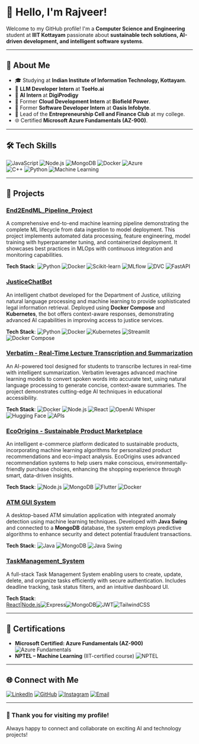 # 👋 Hello, I'm Rajveer!

Welcome to my GitHub profile! I'm a **Computer Science and Engineering** student at **IIIT Kottayam** passionate about **sustainable tech solutions, AI-driven development, and intelligent software systems**.

---

## 🌱 About Me

- 🎓 Studying at **Indian Institute of Information Technology, Kottayam**.
- 💼 **LLM Developer Intern** at **ToeHo.ai**
- 💼 **AI Intern** at **DigiProdigy**
- 💼 Former **Cloud Development Intern** at **Biofield Power**.
- 💼 Former **Software Developer Intern** at **Oasis Infobyte**.
- 🎉 Lead of the **Entrepreneurship Cell and Finance Club** at my college.
- 🌐 Certified **Microsoft Azure Fundamentals (AZ-900)**.

---

## 🛠️ Tech Skills

![JavaScript](https://img.shields.io/badge/JavaScript-ES6+-F7DF1E?style=for-the-badge&logo=javascript&logoColor=black) 
![Node.js](https://img.shields.io/badge/Node.js-339933?style=for-the-badge&logo=nodedotjs&logoColor=white) 
![MongoDB](https://img.shields.io/badge/MongoDB-47A248?style=for-the-badge&logo=mongodb&logoColor=white) 
![Docker](https://img.shields.io/badge/Docker-2496ED?style=for-the-badge&logo=docker&logoColor=white) 
![Azure](https://img.shields.io/badge/Microsoft%20Azure-0078D4?style=for-the-badge&logo=microsoftazure&logoColor=white)  
![C++](https://img.shields.io/badge/C%2B%2B-00599C?style=for-the-badge&logo=c%2B%2B&logoColor=white)
![Python](https://img.shields.io/badge/Python-3776AB?style=for-the-badge&logo=python&logoColor=white)
![Machine Learning](https://img.shields.io/badge/Machine%20Learning-FF6F61?style=for-the-badge&logo=tensorflow&logoColor=white)

---

## 🚀 Projects

### [End2EndML_Pipeline_Project](https://github.com/Rajveerjagtap/End2EndML_Pipeline_Project)
A comprehensive end-to-end machine learning pipeline demonstrating the complete ML lifecycle from data ingestion to model deployment. This project implements automated data processing, feature engineering, model training with hyperparameter tuning, and containerized deployment. It showcases best practices in MLOps with continuous integration and monitoring capabilities.

**Tech Stack**: ![Python](https://img.shields.io/badge/Python-3776AB?style=for-the-badge&logo=python&logoColor=white) ![Docker](https://img.shields.io/badge/Docker-2496ED?style=for-the-badge&logo=docker&logoColor=white) ![Scikit-learn](https://img.shields.io/badge/Scikit--learn-F7931E?style=for-the-badge&logo=scikit-learn&logoColor=white) ![MLflow](https://img.shields.io/badge/MLflow-0194E2?style=for-the-badge&logo=mlflow&logoColor=white) ![DVC](https://img.shields.io/badge/DVC-13ADC7?style=for-the-badge&logo=dvc&logoColor=white) ![FastAPI](https://img.shields.io/badge/FastAPI-009688?style=for-the-badge&logo=fastapi&logoColor=white)

### [JusticeChatBot](https://github.com/SIH-JusticeLeague/JusticeChatBot)
An intelligent chatbot developed for the Department of Justice, utilizing natural language processing and machine learning to provide sophisticated legal information retrieval. Deployed using **Docker Compose** and **Kubernetes**, the bot offers context-aware responses, demonstrating advanced AI capabilities in improving access to justice services.

**Tech Stack**: ![Python](https://img.shields.io/badge/Python-3776AB?style=for-the-badge&logo=python&logoColor=white) ![Docker](https://img.shields.io/badge/Docker-2496ED?style=for-the-badge&logo=docker&logoColor=white) ![Kubernetes](https://img.shields.io/badge/Kubernetes-326CE5?style=for-the-badge&logo=kubernetes&logoColor=white) ![Streamlit](https://img.shields.io/badge/Streamlit-FF4B4B?style=for-the-badge&logo=streamlit&logoColor=white) ![Docker Compose](https://img.shields.io/badge/Docker%20Compose-2496ED?style=for-the-badge&logo=docker&logoColor=white)

### [Verbatim - Real-Time Lecture Transcription and Summarization](https://github.com/VerbatimGP/Verbatim)
An AI-powered tool designed for students to transcribe lectures in real-time with intelligent summarization. Verbatim leverages advanced machine learning models to convert spoken words into accurate text, using natural language processing to generate concise, context-aware summaries. The project demonstrates cutting-edge AI techniques in educational accessibility.

**Tech Stack**: ![Docker](https://img.shields.io/badge/Docker-2496ED?style=for-the-badge&logo=docker&logoColor=white) ![Node.js](https://img.shields.io/badge/Node.js-339933?style=for-the-badge&logo=nodedotjs&logoColor=white) ![React](https://img.shields.io/badge/React-61DAFB?style=for-the-badge&logo=react&logoColor=black) ![OpenAI Whisper](https://img.shields.io/badge/OpenAI%20Whisper-1A1A1A?style=for-the-badge&logo=openai&logoColor=white) ![Hugging Face](https://img.shields.io/badge/Hugging%20Face-FFAA00?style=for-the-badge&logo=huggingface&logoColor=white) ![APIs](https://img.shields.io/badge/APIs-4A90E2?style=for-the-badge&logo=api&logoColor=white)

### [EcoOrigins - Sustainable Product Marketplace](https://github.com/your-profile/EcoOrigins)
An intelligent e-commerce platform dedicated to sustainable products, incorporating machine learning algorithms for personalized product recommendations and eco-impact analysis. EcoOrigins uses advanced recommendation systems to help users make conscious, environmentally-friendly purchase choices, enhancing the shopping experience through smart, data-driven insights.

**Tech Stack**: ![Node.js](https://img.shields.io/badge/Node.js-339933?style=for-the-badge&logo=nodedotjs&logoColor=white) ![MongoDB](https://img.shields.io/badge/MongoDB-47A248?style=for-the-badge&logo=mongodb&logoColor=white) ![Flutter](https://img.shields.io/badge/Flutter-02569B?style=for-the-badge&logo=flutter&logoColor=white) ![Docker](https://img.shields.io/badge/Docker-2496ED?style=for-the-badge&logo=docker&logoColor=white)


### [ATM GUI System](https://github.com/Rajveerjagtap/oibsip_task_3)
A desktop-based ATM simulation application with integrated anomaly detection using machine learning techniques. Developed with **Java Swing** and connected to a **MongoDB** database, the system employs predictive algorithms to enhance security and detect potential fraudulent transactions.

**Tech Stack**: ![Java](https://img.shields.io/badge/Java-ED8B00?style=for-the-badge&logo=java&logoColor=white) ![MongoDB](https://img.shields.io/badge/MongoDB-47A248?style=for-the-badge&logo=mongodb&logoColor=white) ![Java Swing](https://img.shields.io/badge/Java%20Swing-007396?style=for-the-badge&logo=java&logoColor=white)

### [TaskManagement_System](https://github.com/Rajveerjagtap/TaskManagement_System)
A full-stack Task Management System enabling users to create, update, delete, and organize tasks efficiently with secure authentication. Includes deadline tracking, task status filters, and an intuitive dashboard UI.

**Tech Stack**:  
[React](https://img.shields.io/badge/React-20232A?style=for-the-badge&logo=react&logoColor=61DAFB)|[Node.js](https://img.shields.io/badge/Node.js-339933?style=for-the-badge&logo=nodedotjs&logoColor=white)![Express](https://img.shields.io/badge/Express.js-000000?style=for-the-badge&logo=express&logoColor=white)![MongoDB](https://img.shields.io/badge/MongoDB-47A248?style=for-the-badge&logo=mongodb&logoColor=white)![JWT](https://img.shields.io/badge/JWT-000000?style=for-the-badge&logo=jsonwebtokens&logoColor=white)![TailwindCSS](https://img.shields.io/badge/Tailwind_CSS-38B2AC?style=for-the-badge&logo=tailwind-css&logoColor=white)


---

## 📜 Certifications

- **Microsoft Certified: Azure Fundamentals (AZ-900)** ![Azure Fundamentals](https://img.shields.io/badge/Azure%20Fundamentals-AZ--900-0078D4?style=for-the-badge&logo=microsoftazure&logoColor=white)
- **NPTEL – Machine Learning** (IIT-certified course) ![NPTEL](https://img.shields.io/badge/NPTEL-Machine%20Learning-F48C06?style=for-the-badge&logo=googleclassroom&logoColor=white)

---

## 🌐 Connect with Me

[![LinkedIn](https://img.shields.io/badge/LinkedIn-0A66C2?style=for-the-badge&logo=linkedin&logoColor=white)](https://www.linkedin.com/in/rajveer-jagtap-21748a258/)
[![GitHub](https://img.shields.io/badge/GitHub-181717?style=for-the-badge&logo=github&logoColor=white)](https://github.com/Rajveerjagtap)
[![Instagram](https://img.shields.io/badge/Instagram-E4405F?style=for-the-badge&logo=instagram&logoColor=white)](https://www.instagram.com/raj_veer_.in/)
[![Email](https://img.shields.io/badge/Email-D14836?style=for-the-badge&logo=gmail&logoColor=white)](mailto:r5rjagtap@gmail.com)

---

### 🎉 Thank you for visiting my profile!
Always happy to connect and collaborate on exciting AI and technology projects!
